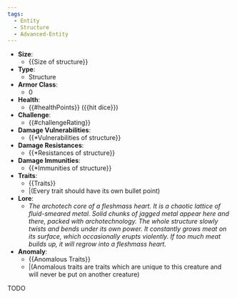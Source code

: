 ```yaml
---
tags:
  - Entity
  - Structure
  - Advanced-Entity
---
```

- **Size**:
	- {{Size of structure}}
- **Type**:
	- Structure
- **Armor Class**:
	- 0
- **Health**:
	- {{#healthPoints}} ({{hit dice}})
- **Challenge**:
	- {{#challengeRating}}
- **Damage Vulnerabilities**:
	- {{\*Vulnerabilities of structure}}
- **Damage Resistances**:
	- {{\*Resistances of structure}}
- **Damage Immunities**:
	- {{\*Immunities of structure}}
- **Traits**:
	- {{Traits}}
	- |(Every trait should have its own bullet point)
- **Lore**:
	- *The archotech core of a fleshmass heart. It is a chaotic lattice of fluid-smeared metal. Solid chunks of jagged metal appear here and there, packed with archotechnology. The whole structure slowly twists and bends under its own power. It constantly grows meat on its surface, which occasionally erupts violently. If too much meat builds up, it will regrow into a fleshmass heart.*
- **Anomaly**:
	- {{Anomalous Traits}}
	- |(Anomalous traits are traits which are unique to this creature and will never be put on another creature)

TODO